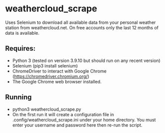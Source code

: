 # weathercloud_scrape

Uses Selenium to download all available data from your personal weather station from weathercloud.net. On free accounts only the last 12 months of data is available.

## Requires:
* Python 3 (tested on version 3.9.10 but should run on any recent version)
* Selenium (pip3 install selenium)
* ChromeDriver to interact with Google Chrome (https://chromedriver.chromium.org/)
* The Google Chrome web browser installed.

## Running
* python3 weathercloud_scrape.py
* On the first run it will create a configuration file in .config/weathercloud_scrape.ini under your home directory. You must enter your username and password here then re-run the script.
